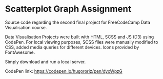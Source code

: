 # Scatterplot Graph Assignment

Source code regarding the second final project for FreeCodeCamp Data Visualisation course.

Data Visualisation Projects were built with HTML, SCSS and JS (D3) using CodePen. For local viewing purposes, SCSS files were manually modified to CSS, added media queries for different devices. Icons provided by FontAwesome.

Simply download and run a local server.

CodePen link: https://codepen.io/hugororiz/pen/dyoWpzG

